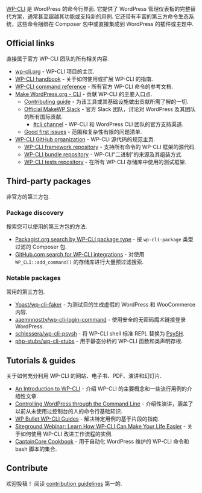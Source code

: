 <div class="github-widget" data-repo="schlessera/awesome-wp-cli"></div>
<!--lint ignore double-link-->

<!--lint ignore double-link-->
[WP-CLI](https://wp-cli.org/) 是 WordPress 的命令行界面. 它提供了 WordPress 管理仪表板的完整替代方案，通常甚至超越其功能或支持新的用例. 它还带有丰富的第三方命令生态系统，这些命令捆绑在 Composer 包中或直接集成到 WordPress 的插件或主题中.



## Official links

直接属于官方 WP-CLI 团队的所有相关内容.

<!--lint ignore double-link-->
- [wp-cli.org](https://wp-cli.org/) - WP-CLI 项目的主页.
- [WP-CLI handbook](https://make.wordpress.org/cli/handbook/) - 关于如何使用或扩展 WP-CLI 的指南.
- [WP-CLI command reference](https://developer.wordpress.org/cli/commands/) - 所有官方 WP-CLI 命令的参考文档.
- [Make WordPress.org - CLI](https://make.wordpress.org/cli/) - 贡献 WP-CLI 的主要入口点.
  - [Contributing guide](https://make.wordpress.org/cli/handbook/contributing/) - 为该工具或其基础设施做出贡献所需了解的一切.
  - [Official MakeWP Slack](https://make.wordpress.org/chat/) - 官方 Slack 团队，讨论对 WordPress 及其团队的所有国际贡献.
    - [#cli channel](http://wordpress.slack.com/messages/cli/) - WP-CLI 和 WordPress CLI 团队的官方支持渠道.
  - [Good first issues](https://make.wordpress.org/cli/good-first-issues/) - 范围和复杂性有限的问题清单.
- [WP-CLI GitHub organization](https://github.com/wp-cli) - WP-CLI 源代码的规范主页.
  - [WP-CLI framework repository](https://github.com/wp-cli/wp-cli) - 支持所有命令的 WP-CLI 框架的源代码.
  - [WP-CLI bundle repository](https://github.com/wp-cli/wp-cli-bundle) - WP-CLI“二进制”的来源及其组装方式.
  - [WP-CLI tests repository](https://github.com/wp-cli/wp-cli-tests) - 在所有 WP-CLI 存储库中使用的测试框架.

## Third-party packages

非官方的第三方包.

### Package discovery

搜索您可以使用的第三方包的方法.

- [Packagist.org search by WP-CLI package type](https://packagist.org/?type=wp-cli-package) - 按 `wp-cli-package` 类型过滤的 Composer 包.
- [GitHub.com search for WP-CLI integrations](https://github.com/search?q=WP_CLI%3A%3Aadd_command%28+NOT+Akismet_CLI+NOT+elementor+NOT+WordCamp_CLI_Miscellaneous+NOT+W3TotalCache_Command+extension%3Aphp+language%3APHP+-org%3Awp-cli+-path%3Avendor+-path%3Awp-content+-path%3Apublic+-path%3Adeployer+-path%3Aweb+-path%3Asrc%2Fvendor+-path%3Aapp+-path%3Awordpress+-filename%3Aentity-command.php+-filename%3Aclass-wc-cli.php+-filename%3Awp-cli-bp.php+fork%3Afalse+-filename%3Aextension-command.php+-filename%3Acron-command.php+-filename%3Awp-seo-main.php+-path%3Aplugins+-path%3Adata+-path%3Abackup+-path%3Ademo+-path%3Awordcamp.org+-path%3Awordpress.org+-filename%3Alanguage-command.php+-filename%3Aredirection-cli.php+-path%3Athemes+-path%3Alibrary+-filename%3Aeval-command+-filename%3Arole-command+-filename%3Awidget-command+-filename%3Acache-command.php+-path%3Awp-app+-path%3Apublic_html+-filename%3Aqueue.php+-path%3AmyWeb+-path%3Adocroot+-path%3Awebsite&type=Code) - 对使用 `WP_CLI::add_command()` 的存储库进行大量预过滤搜索.

### Notable packages

常用的第三方包.

- [Yoast/wp-cli-faker](https://github.com/Yoast/wp-cli-faker) - 为测试目的生成虚假的 WordPress 和 WooCommerce 内容.
- [aaemnnosttv/wp-cli-login-command](https://github.com/aaemnnosttv/wp-cli-login-command) - 使用安全的无密码魔术链接登录 WordPress.
- [schlessera/wp-cli-psysh](https://github.com/schlessera/wp-cli-psysh) - 将 WP-CLI shell 标准 REPL 替换为 [PsySH](http://psysh.org/).
- [php-stubs/wp-cli-stubs](https://github.com/php-stubs/wp-cli-stubs) - 用于静态分析的 WP-CLI 函数和类声明存根.

## Tutorials & guides

关于如何充分利用 WP-CLI 的网站、电子书、PDF、演讲和幻灯片.

- [An Introduction to WP-CLI](https://pascalbirchler.com/an-introduction-to-wp-cli/) - 介绍 WP-CLI 的主要概念和一些流行用例的介绍性文章.
- [Controlling WordPress through the Command Line](https://wordpress.tv/2017/05/22/alain-schlesser-controlling-wordpress-through-the-command-line-introduction-to-wp-cli/) - 介绍性演讲，涵盖了以前从未使用过控制台的人的命令行基础知识.
- [WP Bullet WP-CLI Guides](https://guides.wp-bullet.com/category/wp-cli/) - 解决特定用例的基于片段的指南.
- [Siteground Webinar: Learn How WP-CLI Can Make Your Life Easier](https://www.youtube.com/watch?v=DlxbRYpZdQg) - 关于如何使用 WP-CLI 改进工作流程的实例.
- [CaptainCore Cookbook](https://captaincore.io/cookbook/) - 用于自动化 WordPress 维护的 WP-CLI 命令和 bash 脚本的集合.

## Contribute

欢迎投稿！ 阅读 [contribution guidelines](https://github.com/schlessera/awesome-wp-cli/blob/master/contributing.md) 第一的.
